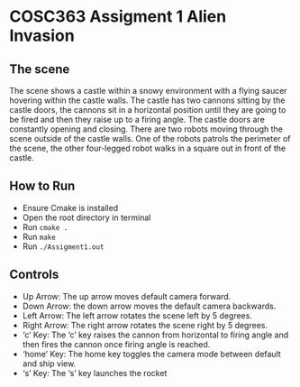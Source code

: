# COSC363 Assigment 1 Alien Invasion


## The scene
The scene shows a castle within a snowy environment with a flying saucer hovering within the castle walls. The castle has two cannons sitting by the castle doors, the cannons sit in a horizontal position until they are going to be fired and then they raise up to a firing angle. The castle doors are constantly opening and closing. There are two robots moving through the scene outside of the castle walls. One of the robots patrols the perimeter of the scene, the other four-legged robot walks in a square out in front of the castle. 

## How to Run
- Ensure Cmake is installed
- Open the root directory in terminal
- Run `cmake .`
- Run `make`
- Run `./Assigment1.out`

## Controls
- Up Arrow: The up arrow moves default camera forward. 
- Down Arrow: the down arrow moves the default camera backwards. 
- Left Arrow: The left arrow rotates the scene left by 5 degrees. 
- Right Arrow: The right arrow rotates the scene right by 5 degrees. 
- ‘c’ Key: The ‘c’ key raises the cannon from horizontal to firing angle and then fires the cannon once firing angle is reached. 
- ‘home’ Key: The home key toggles the camera mode between default and ship view. 
- ‘s’ Key: The ‘s’ key launches the rocket 
